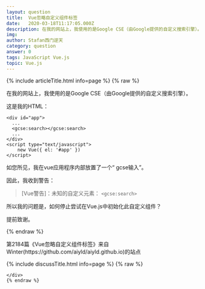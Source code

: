 ```yaml
---
layout: question
title:  Vue忽略自定义组件标签
date:   2020-03-18T11:17:05.000Z
description: 在我的网站上，我使用的是Google CSE（由Google提供的自定义搜索引擎）。  这是我的HTML：<div id="app">  ......
img: 
author: Stafan西门逆天
category: question
answer: 0
tags: JavaScript Vue.js
topic: Vue.js
---
```

<div class="article-root">
  <div class="article">
    {% include articleTitle.html info=page %}
    {% raw %}
    <div class="article-content"><p><font style="vertical-align: inherit;"><font style="vertical-align: inherit;">在我的网站上，我使用的是Google CSE（由Google提供的自定义搜索引擎）。  </font></font></p>

<p><font style="vertical-align: inherit;"><font style="vertical-align: inherit;">这是我的HTML：</font></font></p>

<pre><code>&lt;div id="app"&gt;<font></font>
  ...<font></font>
  &lt;gcse:search&gt;&lt;/gcse:search&gt;<font></font>
  ...<font></font>
&lt;/div&gt;<font></font>
&lt;script type="text/javascript"&gt;<font></font>
    new Vue({ el: '#app' })<font></font>
&lt;/script&gt;<font></font>
</code></pre>

<p><font style="vertical-align: inherit;"><font style="vertical-align: inherit;">如您所见，我在vue应用程序内部放置了一个“ gcse输入”。 </font></font></p>

<p><font style="vertical-align: inherit;"><font style="vertical-align: inherit;">因此，我收到警告： </font></font></p>

<blockquote>
  <p><font style="vertical-align: inherit;"><font style="vertical-align: inherit;">[Vue警告]：未知的自定义元素： </font></font><code>&lt;gcse:search&gt;</code></p>
</blockquote>

<p><font style="vertical-align: inherit;"><font style="vertical-align: inherit;">所以我的问题是，如何停止尝试在Vue.js中初始化此自定义组件？  </font></font></p>

<p><font style="vertical-align: inherit;"><font style="vertical-align: inherit;">提前致谢。</font></font></p></div>
    {% endraw %}
  </div>
  <p class="winter_mark">第2184篇《Vue忽略自定义组件标签》来自Winter(https://github.com/aiyld/aiyld.github.io)的站点</p>
  <div class="discuss-wrapper">
    {% include discussTitle.html info=page %}
    {% raw %}
    <div class="discuss-list">
    
    </div>
    {% endraw %}
  </div>
<div>
